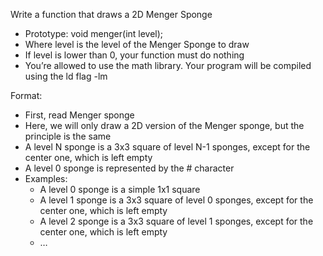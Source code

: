 Write a function that draws a 2D Menger Sponge

- Prototype: void menger(int level);
- Where level is the level of the Menger Sponge to draw
- If level is lower than 0, your function must do nothing
- You’re allowed to use the math library. Your program will be compiled using the ld flag -lm


Format:

- First, read Menger sponge
- Here, we will only draw a 2D version of the Menger sponge, but the principle is the same
- A level N sponge is a 3x3 square of level N-1 sponges, except for the center one, which is left empty
- A level 0 sponge is represented by the # character
- Examples:
	- A level 0 sponge is a simple 1x1 square
	- A level 1 sponge is a 3x3 square of level 0 sponges, except for the center one, which is left empty
	- A level 2 sponge is a 3x3 square of level 1 sponges, except for the center one, which is left empty
	- …
